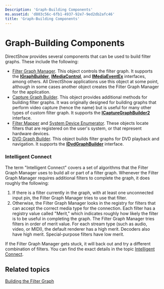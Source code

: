 ```yaml
---
Description: 'Graph-Building Components'
ms.assetid: 'd803c56c-6fb1-4937-92e7-9ed2db2afc46'
title: 'Graph-Building Components'
---
```


# Graph-Building Components

DirectShow provides several components that can be used to build filter graphs. These include the following:

-   [Filter Graph Manager](filter-graph-manager.md). This object controls the filter graph. It supports the [**IGraphBuilder**](igraphbuilder.md), [**IMediaControl**](imediacontrol.md), and [**IMediaEventEx**](imediaeventex.md) interfaces, among others. All DirectShow applications use this object at some point, although in some cases another object creates the Filter Graph Manager for the application.
-   [Capture Graph Builder](capture-graph-builder.md). This object provides additional methods for building filter graphs. It was originally designed for building graphs that perform video capture (hence the name) but is useful for many other types of custom filter graph. It supports the [**ICaptureGraphBuilder2**](icapturegraphbuilder2.md) interface.
-   [Filter Mapper](filter-mapper.md) and [System Device Enumerator](system-device-enumerator.md). These objects locate filters that are registered on the user's system, or that represent hardware devices.
-   [DVD Graph Builder](dvd-graph-builder.md). This object builds filter graphs for DVD playback and navigation. It supports the [**IDvdGraphBuilder**](idvdgraphbuilder.md) interface.

### Intelligent Connect

The term "Intelligent Connect" covers a set of algorithms that the Filter Graph Manager uses to build all or part of a filter graph. Whenever the Filter Graph Manager requires additional filters to complete the graph, it does roughly the following:

1.  If there is a filter currently in the graph, with at least one unconnected input pin, the Filter Graph Manager tries to use that filter.
2.  Otherwise, the Filter Graph Manager looks in the registry for filters that can accept the correct media type for the connection. Each filter has a registry value called "Merit," which indicates roughly how likely the filter is to be useful in completing the graph. The Filter Graph Manager tries filters in order of merit value. For each stream type (such as audio, video, or MIDI), the default renderer has a high merit. Decoders also have high merit. Special-purpose filters have low merit.

If the Filter Graph Manager gets stuck, it will back out and try a different combination of filters. You can find the exact details in the topic [Intelligent Connect](intelligent-connect.md).

## Related topics

<dl> <dt>

[Building the Filter Graph](building-the-filter-graph.md)
</dt> </dl>

 

 



